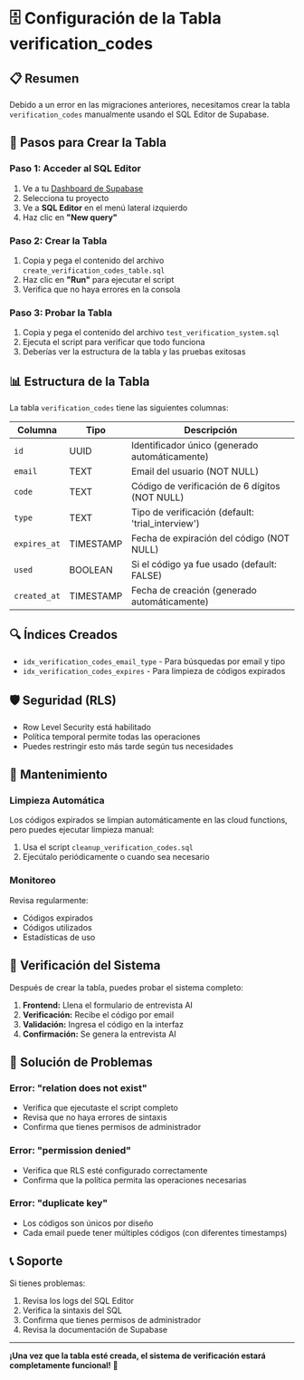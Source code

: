 # 🗄️ Configuración de la Tabla verification_codes

## 📋 **Resumen**

Debido a un error en las migraciones anteriores, necesitamos crear la tabla `verification_codes` manualmente usando el SQL Editor de Supabase.

## 🚀 **Pasos para Crear la Tabla**

### **Paso 1: Acceder al SQL Editor**

1. Ve a tu [Dashboard de Supabase](https://supabase.com/dashboard)
2. Selecciona tu proyecto
3. Ve a **SQL Editor** en el menú lateral izquierdo
4. Haz clic en **"New query"**

### **Paso 2: Crear la Tabla**

1. Copia y pega el contenido del archivo `create_verification_codes_table.sql`
2. Haz clic en **"Run"** para ejecutar el script
3. Verifica que no haya errores en la consola

### **Paso 3: Probar la Tabla**

1. Copia y pega el contenido del archivo `test_verification_system.sql`
2. Ejecuta el script para verificar que todo funciona
3. Deberías ver la estructura de la tabla y las pruebas exitosas

## 📊 **Estructura de la Tabla**

La tabla `verification_codes` tiene las siguientes columnas:

| Columna      | Tipo      | Descripción                                       |
| ------------ | --------- | ------------------------------------------------- |
| `id`         | UUID      | Identificador único (generado automáticamente)    |
| `email`      | TEXT      | Email del usuario (NOT NULL)                      |
| `code`       | TEXT      | Código de verificación de 6 dígitos (NOT NULL)    |
| `type`       | TEXT      | Tipo de verificación (default: 'trial_interview') |
| `expires_at` | TIMESTAMP | Fecha de expiración del código (NOT NULL)         |
| `used`       | BOOLEAN   | Si el código ya fue usado (default: FALSE)        |
| `created_at` | TIMESTAMP | Fecha de creación (generado automáticamente)      |

## 🔍 **Índices Creados**

- `idx_verification_codes_email_type` - Para búsquedas por email y tipo
- `idx_verification_codes_expires` - Para limpieza de códigos expirados

## 🛡️ **Seguridad (RLS)**

- Row Level Security está habilitado
- Política temporal permite todas las operaciones
- Puedes restringir esto más tarde según tus necesidades

## 🧹 **Mantenimiento**

### **Limpieza Automática**

Los códigos expirados se limpian automáticamente en las cloud functions, pero puedes ejecutar limpieza manual:

1. Usa el script `cleanup_verification_codes.sql`
2. Ejecútalo periódicamente o cuando sea necesario

### **Monitoreo**

Revisa regularmente:

- Códigos expirados
- Códigos utilizados
- Estadísticas de uso

## 🧪 **Verificación del Sistema**

Después de crear la tabla, puedes probar el sistema completo:

1. **Frontend:** Llena el formulario de entrevista AI
2. **Verificación:** Recibe el código por email
3. **Validación:** Ingresa el código en la interfaz
4. **Confirmación:** Se genera la entrevista AI

## 🚨 **Solución de Problemas**

### **Error: "relation does not exist"**

- Verifica que ejecutaste el script completo
- Revisa que no haya errores de sintaxis
- Confirma que tienes permisos de administrador

### **Error: "permission denied"**

- Verifica que RLS esté configurado correctamente
- Confirma que la política permita las operaciones necesarias

### **Error: "duplicate key"**

- Los códigos son únicos por diseño
- Cada email puede tener múltiples códigos (con diferentes timestamps)

## 📞 **Soporte**

Si tienes problemas:

1. Revisa los logs del SQL Editor
2. Verifica la sintaxis del SQL
3. Confirma que tienes permisos de administrador
4. Revisa la documentación de Supabase

---

**¡Una vez que la tabla esté creada, el sistema de verificación estará completamente funcional! 🎉**
